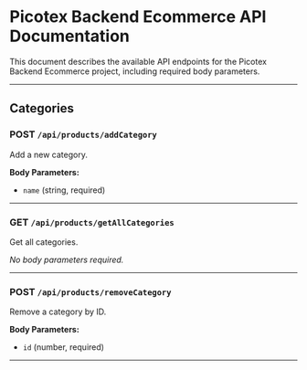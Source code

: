 # Picotex Backend Ecommerce API Documentation

This document describes the available API endpoints for the Picotex Backend Ecommerce project, including required body parameters.

---


## Categories

### POST `/api/products/addCategory`
Add a new category.

**Body Parameters:**
- `name` (string, required)

---

### GET `/api/products/getAllCategories`
Get all categories.

_No body parameters required._

---

### POST `/api/products/removeCategory`
Remove a category by ID.

**Body Parameters:**
- `id` (number, required)

---
